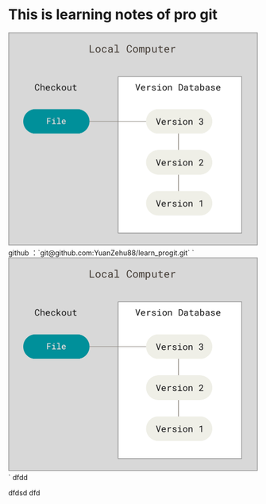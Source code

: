 # This is learning notes of pro git

<img src="images/图片1.png" style="zoom:50%;" />
github ：`git@github.com:YuanZehu88/learn_progit.git`
`<img src="images/图片1.png" style="zoom:50%;" />`
dfdd


dfdsd
dfd

